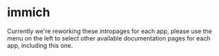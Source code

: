 # immich

Currently we're reworking these intropages for each app, please use the menu on the left to select other available documentation pages for each app, including this one.
